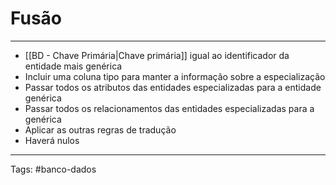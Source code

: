 
# Fusão

---

- [[BD - Chave Primária|Chave primária]] igual ao identificador da entidade mais genérica
- Incluir uma coluna tipo para manter a informação sobre a especialização
- Passar todos os atributos das entidades especializadas para a entidade genérica
- Passar todos os relacionamentos das entidades especializadas para a genérica
- Aplicar as outras regras de tradução
- Haverá nulos


---

Tags: #banco-dados

